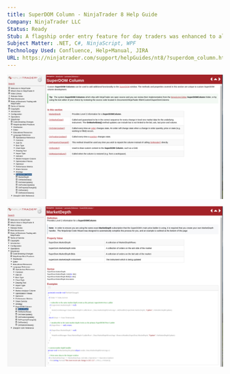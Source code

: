 ```yaml
---
title: SuperDOM Column - NinjaTrader 8 Help Guide
Company: NinjaTrader LLC
Status: Ready
Stub: A flagship order entry feature for day traders was enhanced to allow users to write custom add-ons using C# scripts that would interact with the WPF layouts provided by NinjaTrader. This is the API reference documentation to allow a user to start using these types.
Subject Matter: .NET, C#, NinjaScript, WPF
Technology Used: Confluence, Help+Manual, JIRA
URL: https://ninjatrader.com/support/helpGuides/nt8/?superdom_column.htm
---
```


![alt text](./img/super.png)

![alt text](./img/super1.png)